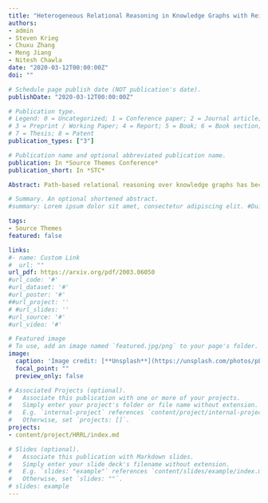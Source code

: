 ```yaml
---
title: "Heterogeneous Relational Reasoning in Knowledge Graphs with Reinforcement Learning"
authors:
- admin
- Steven Krieg
- Chuxu Zhang
- Meng Jiang
- Nitesh Chawla
date: "2020-03-12T00:00:00Z"
doi: ""

# Schedule page publish date (NOT publication's date).
publishDate: "2020-03-12T00:00:00Z"

# Publication type.
# Legend: 0 = Uncategorized; 1 = Conference paper; 2 = Journal article;
# 3 = Preprint / Working Paper; 4 = Report; 5 = Book; 6 = Book section;
# 7 = Thesis; 8 = Patent
publication_types: ["3"]

# Publication name and optional abbreviated publication name.
publication: In *Source Themes Conference*
publication_short: In *STC*

Abstract: Path-based relational reasoning over knowledge graphs has become increasingly popular due to a variety of down- stream applications such as question answering in dialogue sys- tems, fact prediction, and recommender systems. In recent years, reinforcement learning (RL) has provided solutions that are more interpretable and explainable than other deep learn- ing models. However, these solutions still face several chal- lenges, including large action space for the RL agent and ac- curate representation of entity neighborhood structure. We address these problems by introducing a type-enhanced RL agent that uses the local neighborhood information for efficient path-based reasoning over knowledge graphs. Our solution uses graph neural network (GNN) for encoding the neighborhood information and utilizes entity types to prune the action space. Experiments on real-world dataset show that our method out- performs state-of-the-art RL methods and discovers more novel paths during the training procedure.

# Summary. An optional shortened abstract.
#summary: Lorem ipsum dolor sit amet, consectetur adipiscing elit. #Duis posuere tellus ac convallis placerat. Proin tincidunt magna #sed ex sollicitudin condimentum.

tags:
- Source Themes
featured: false

links:
#- name: Custom Link
#  url: ""
url_pdf: https://arxiv.org/pdf/2003.06050
#url_code: '#'
#url_dataset: '#'
#url_poster: '#'
##url_project: ''
# #url_slides: ''
#url_source: '#'
#url_video: '#'

# Featured image
# To use, add an image named `featured.jpg/png` to your page's folder. 
image:
  caption: 'Image credit: [**Unsplash**](https://unsplash.com/photos/pLCdAaMFLTE)'
  focal_point: ""
  preview_only: false

# Associated Projects (optional).
#   Associate this publication with one or more of your projects.
#   Simply enter your project's folder or file name without extension.
#   E.g. `internal-project` references `content/project/internal-project/index.md`.
#   Otherwise, set `projects: []`.
projects:
- content/project/HRRL/index.md

# Slides (optional).
#   Associate this publication with Markdown slides.
#   Simply enter your slide deck's filename without extension.
#   E.g. `slides: "example"` references `content/slides/example/index.md`.
#   Otherwise, set `slides: ""`.
# slides: example
---
```





